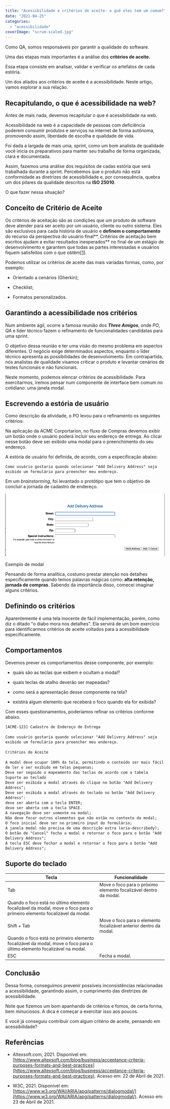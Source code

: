 ```yaml
---
title: "Acessibilidade e critérios de aceite: o quê eles tem um comum?"
date: "2021-04-25"
categories: 
  - "acessibilidade"
coverImage: "scrum-scaled.jpg"
---
```


Como QA, somos responsáveis por garantir a qualidade do software.

Uma das etapas mais importantes é a análise dos **critérios de aceite.**

Essa etapa consiste em analisar, validar e verificar os artefatos de cada estória.

Um dos aliados aos critérios de aceite é a acessibilidade. Neste artigo, vamos explorar a sua relação.

## Recapitulando, o que é acessibilidade na web?

Antes de mais nada, devemos recapitular o que é acessibilidade na web.

Acessibilidade na web é a capacidade de pessoas com deficiência poderem consumir produtos e serviços na internet de forma autônoma, promovendo assim, liberdade de escolha e qualidade de vida.

Foi dada a largada de mais uma, sprint, como um bom analista de qualidade você inicia os preparativos para manter seu trabalho de forma organizada, clara e documentada.

Assim, fazemos uma análise dos requisitos de cadas estória que será trabalhada durante a sprint. Percebemos que o produto não está conformidade as diretrizes de acessibilidade e, por consequência, quebra um dos pilares da qualidade descritos na **ISO 25010**.

O que fazer nessa situação?

## Conceito de Critério de Aceite

Os critérios de aceitação são as condições que um produto de software deve atender para ser aceito por um usuário, cliente ou outro sistema. Eles são exclusivos para cada história de usuário e **definem o comportamento** do recurso da perspectiva do usuário final**. Critérios de aceitação bem escritos ajudam a evitar resultados inesperados** no final de um estágio de desenvolvimento e garantem que todas as partes interessadas e usuários fiquem satisfeitos com o que obtêm[\[1\]](https://www.altexsoft.com/blog/business/acceptance-criteria-purposes-formats-and-best-practices).

Podemos utilizar os critérios de aceite das mais variadas formas, como, por exemplo:

- Orientado a cenários (Gherkin);

- Checklist;

- Formatos personalizados.

## Garantindo a acessibilidade nos critérios

Num ambiente ágil, ocorre a famosa reunião dos **_Three Amigos_**, onde _PO_, _QA_ e líder técnico fazem o refinamento de funcionalidades candidatas para uma sprint.

O objetivo dessa reunião e ter uma visão do mesmo problema em aspectos diferentes. O negócio exige determinados aspectos, enquanto o líder técnico apresenta as possibilidades de desenvolvimento. Em contrapartida, nós analistas de qualidade visamos criticar o produto e levantar cenários de testes funcionais e não funcionais.

Neste momento, podemos elencar critérios de acessibilidade. Para exercitarmos, iremos pensar num componente de interface bem comum no cotidiano: uma janela modal.

## Escrevendo a estória de usuário

Como descrição da atividade, o PO levou para o refinamento os seguintes critérios:

Na aplicação da ACME Corportarion, no fluxo de Compras devemos exibir um botão onde o usuário poderá incluir seu endereço de entrega. Ao clicar nesse botão deve ser exibido uma modal para o preenchimento do seu endereço.

A estória de usuário foi definida, de acordo, com a especificação abaixo:

```
Como usuário gostaria quando selecionar "Add Delivery Address" seja exibido um formulário para preencher meu endereço.
```

Em um _brainstorming_, foi levantado o protótipo que tem o objetivo de concluir a jornada de cadastro de endereço.

![Uma janela modal, nela existem informações sobre o endereço do usuário](images/modal.png)

Exemplo de modal

Pensando de forma analítica, costumo prestar atenção nos detalhes especificamente quando temos palavras mágicas como: **alta retenção, jornada de compras**. Sabendo da importância disso, comecei imaginar alguns critérios.

## Definindo os critérios

Aparentemente é uma tela inocente de fácil implementação, porém, como diz o ditado "o diabo mora nos detalhes". Ela servirá de um bom exercício para identificarmos critérios de aceite voltados para a acessibilidade especificamente.

## Comportamentos

Devemos prever os comportamentos desse componente, por exemplo:

- quais são as teclas que exibem e ocultam a modal?

- quais teclas de atalho deverão ser mapeadas?

- como será a apresentação desse componente na tela?

- existirá algum elemento que receberá o foco quando ela for exibida?

Com esses questionamentos, poderíamos refinar os critérios conforme abaixo.

```
[ACME-123] Cadastro de Endereço de Entrega

Como usuário gostaria quando selecionar "Add Delivery Address" seja exibido um formulário para preencher meu endereço.

Critérios de Aceite

A modal deve ocupar 100% da tela, permitindo o conteúdo ser mais fácil de ler e ser exibido em telas pequenas;
Deve ser seguido o mapeamento das teclas de acordo com a tabela Suporte ao teclado
Deve ser exibida a modal através do clique no botão "Add Delivery Address";
Deve ser exibida a modal através do teclado no botão "Add Delivery Address":
deve ser aberta com a tecla ENTER;
deve ser aberta com a tecla SPACE.
A navegação deve ser somente na modal;
Não deve focar outros elementos que não estão no contexto da modal;
O foco inicial deve ser no primeiro input do formulário;
A janela modal não precisa de uma descrição extra (aria-describedy);
O botão de "Cancel" fecha a modal e retornar o foco para o botão "Add Delivery Address";
A tecla ESC deve fechar a modal e retornar o foco para o botão "Add Delivery Address";
```

## Suporte do teclado

| Tecla | Funcionalidade |
| --- | --- |
| Tab | Move o foco para o próximo elemento focalizável dentro da modal. |
| Quando o foco está no último elemento focalizável da modal, move o foco para o primeiro elemento focalizável da modal. |
| Shift + Tab | Move o foco para o elemento focalizável anterior dentro da modal. |
| Quando o foco está no primeiro elemento focalizável da modal, move o foco para o último elemento focalizável na modal. |
| ESC | Fecha a modal. |

## Conclusão

Dessa forma, conseguimos prevenir possíveis inconsistências relacionadas a acessibilidade, garantindo assim, o cumprimento das diretrizes de acessibilidade.

Note que fizemos um bom apanhando de critérios e fomos, de certa forma, bem minuciosos. A dica é começar a exercitar isso aos poucos.

E você já conseguiu contribuir com algum critério de aceite, pensando em acessibilidade?

## Referências

- Altexsoft.com, 2021. Disponível em: [https://www.altexsoft.com/blog/business/acceptance-criteria-purposes-formats-and-best-practices](https://www.altexsoft.com/blog/business/acceptance-criteria-purposes-formats-and-best-practices). Acesso em: 22 de Abril de 2021.

- W3C, 2021. Disponível em: [https://www.w3.org/WAI/ARIA/apg/patterns/dialogmodal/](https://www.w3.org/WAI/ARIA/apg/patterns/dialogmodal/). Acesso em: 23 de Abril de 2021.
